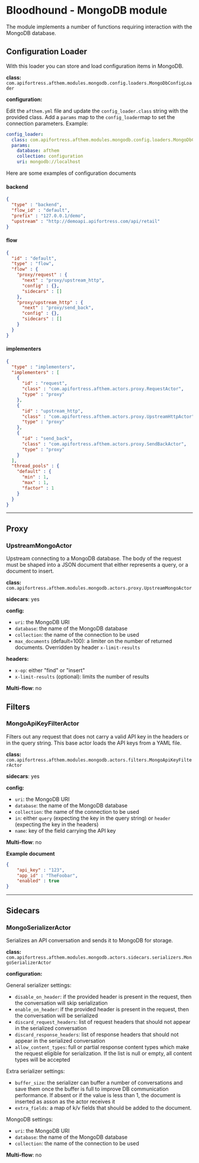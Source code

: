 # Bloodhound - MongoDB module

The module implements a number of functions requiring interaction with the MongoDB database.

## Configuration Loader

With this loader you can store and load configuration items in MongoDB.

**class:** `com.apifortress.afthem.modules.mongodb.config.loaders.MongoDbConfigLoader`

**configuration:**

Edit the `afthem.yml` file and update the `config_loader.class` string with the provided class.
Add a `params` map to the `config_loader`map to set the connection parameters.
Example:

```yaml
config_loader:
  class: com.apifortress.afthem.modules.mongodb.config.loaders.MongoDbConfigLoader
  params:
    database: afthem
    collection: configuration
    uri: mongodb://localhost
```

Here are some examples of configuration documents

#### backend
```json
{
  "type" : "backend",
  "flow_id" : "default",
  "prefix" : "127.0.0.1/demo",
  "upstream" : "http://demoapi.apifortress.com/api/retail"
}
```

#### flow
```json
{
  "id" : "default",
  "type" : "flow",
  "flow" : {
    "proxy/request" : {
      "next" : "proxy/upstream_http",
      "config" : {},
      "sidecars" : []
    },
    "proxy/upstream_http" : {
      "next" : "proxy/send_back",
      "config" : {},
      "sidecars" : []
    }
  }
}
```

#### implementers
```json
{
  "type" : "implementers",
  "implementers" : [
    {
      "id" : "request",
      "class" : "com.apifortress.afthem.actors.proxy.RequestActor",
      "type" : "proxy"
    },
    {
      "id" : "upstream_http",
      "class" : "com.apifortress.afthem.actors.proxy.UpstreamHttpActor",
      "type" : "proxy"
    },
    {
      "id" : "send_back",
      "class" : "com.apifortress.afthem.actors.proxy.SendBackActor",
      "type" : "proxy"
    }
  ],
  "thread_pools" : {
    "default" : {
      "min" : 1,
      "max" : 1,
      "factor" : 1
    }
  }
}
```

---

## Proxy

### UpstreamMongoActor

Upstream connecting to a MongoDB database. The body of the request must be shaped into a JSON document that either
represents a query, or a document to insert. 

**class:** `com.apifortress.afthem.modules.mongodb.actors.proxy.UpstreamMongoActor`

**sidecars**: yes

**config:**
* `uri`: the MongoDB URI
* `database`: the name of the MongoDB database
* `collection`: the name of the connection to be used
* `max_documents` (default=100): a limiter on the number of returned documents. Overridden by header `x-limit-results`

**headers:**
* `x-op`: either "find" or "insert"
* `x-limit-results` (optional): limits the number of results
 
**Multi-flow**: no

## Filters

### MongoApiKeyFilterActor

Filters out any request that does not carry a valid API key in the headers or in the query string.
This base actor loads the API keys from a YAML file.


**class:** `com.apifortress.afthem.modules.mongodb.actors.filters.MongoApiKeyFilterActor`

**sidecars**: yes

**config:**
* `uri`: the MongoDB URI
* `database`: the name of the MongoDB database
* `collection`: the name of the connection to be used
* `in`: either `query` (expecting the key in the query string) or `header` (expecting the key in the headers)
* `name`: key of the field carrying the API key

**Multi-flow**: no

**Example document**
```json
{
    "api_key" : "123",
    "app_id" : "TheFoobar",
    "enabled" : true
}
```

---
## Sidecars

### MongoSerializerActor

Serializes an API conversation and sends it to MongoDB for storage.

**class:** `com.apifortress.afthem.modules.mongodb.actors.sidecars.serializers.MongoSerializerActor`

**configuration:**

General serializer settings:

* `disable_on_header`: if the provided header is present in the request, then the conversation will skip serialization
* `enable_on_header`: if the provided header is present in the request, then the conversation will be serialized
* `discard_request_headers`: list of request headers that should not appear in the serialized conversation
* `discard_response_headers`: list of response headers that should not appear in the serialized conversation
* `allow_content_types`: full or partial response content types which make the request eligible for serialization. If
the list is null or empty, all content types will be accepted

Extra serializer settings:

* `buffer_size`: the serializer can buffer a number of conversations and save them once the buffer is full to improve
DB communication performance. If absent or if the value is less than 1, the document is inserted as asson as the actor
receives it 
* `extra_fields`: a map of k/v fields that should be added to the document.

MongoDB settings:

* `uri`: the MongoDB URI
* `database`: the name of the MongoDB database
* `collection`: the name of the connection to be used

**Multi-flow**: no